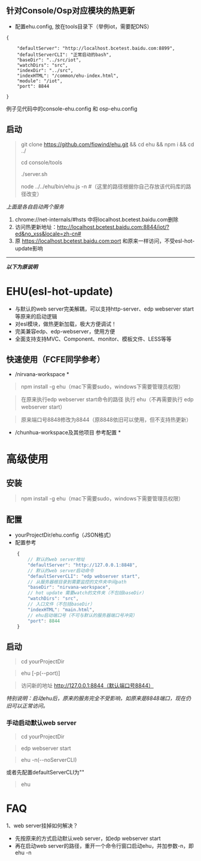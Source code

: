 ## 针对Console/Osp对应模块的热更新
* 配置ehu.config, 放在tools目录下（举例iot，需要配DNS）

```
{

    "defaultServer": "http://localhost.bcetest.baidu.com:8899",
    "defaultServerCLI": "正常启动的bash",
    "baseDir": "../src/iot",
    "watchDirs": "src",
    "indexDir": "../src",
    "indexHTML": "/common/ehu-index.html",
    "module": "/iot",
    "port": 8844
    
}
```

例子见代码中的console-ehu.config 和 osp-ehu.config
## 启动
> git clone https://github.com/fiowind/ehu.git && cd ehu && npm i && cd ../
> 
> cd console/tools
> 
> ./server.sh
> 
> node ../../ehu/bin/ehu.js -n  #（这里的路径根据你自己存放该代码库的路径改变）

*上面是各自启动两个服务*

1. chrome://net-internals/#hsts 中将localhost.bcetest.baidu.com删除
2. 访问热更新地址：http://localhost.bcetest.baidu.com:8844/iot/?ed&no_xss&locale=zh-cn#
3. 原 https://localhost.bcetest.baidu.com:port 和原来一样访问，不受esl-hot-update影响

-------
***以下为原说明***
# EHU(esl-hot-update)

- 与默认的web server完美解耦，可以支持http-server、edp webserver start等原来的启动逻辑
- 对esl模块，做热更新加载，极大方便调试！
- 完美兼容edp、edp-webserver，使用方便
- 全面支持支持MVC、Component、monitor、模板文件、LESS等等

## 快速使用（FCFE同学参考）
* /nirvana-workspace *

> npm install -g ehu（mac下需要sudo，windows下需要管理员权限）

> 在原来执行edp webserver start命令的路径 执行 ehu（不再需要执行 edp webserver start）

> 原来端口号8848修改为8844（原8848依旧可以使用，但不支持热更新）

* /chunhua-workspace及其他项目 参考配置 *


# 高级使用

## 安装

> npm install -g ehu（mac下需要sudo，windows下需要管理员权限）

## 配置

- yourProjectDir/ehu.config（JSON格式）
- 配置参考
```js
    {
        // 默认的web server地址
        "defaultServer": "http://127.0.0.1:8848",
        // 默认的web server启动命令
        "defaultServerCLI": "edp webserver start",
        // 从服务器根目录到需要监控的文件夹中间path
        "baseDir": "nirvana-workspace",
        // hot update 需要watch的文件夹（不包括baseDir）
        "watchDirs": "src",
        // 入口文件（不包括baseDir）
        "indexHTML": "main.html",
        // ehu启动端口号（不可与默认的服务器端口号冲突）
        "port": 8844
    }
```

## 启动

> cd yourProjectDir

> ehu [-p(--port)]

> 访问新的地址 http://127.0.0.1:8844（默认端口号8844）

*特别说明：启动ehu后，原来的服务完全不受影响，如原来是8848端口，现在仍旧可以正常访问。*

### 手动启动默认web server

> cd yourProjectDir

> edp webserver start

> ehu -n(--noServerCLI)

或者先配置defaultServerCLI为""

> ehu

# FAQ

1、web server挂掉如何解决？

- 先按原来的方式启动默认web server，如edp webserver start
- 再在启动web server的路径，重开一个命令行窗口启动ehu，并加参数-n，即ehu -n


